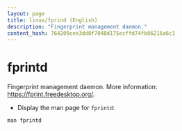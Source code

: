 ```yaml
---
layout: page
title: linux/fprind (English)
description: "Fingerprint management daemon."
content_hash: 764209cee3dd0f7048d175ecffd74fb86216a6c1
---
```

# fprintd

Fingerprint management daemon.
More information: <https://fprint.freedesktop.org/>.

- Display the man page for `fprintd`:

`man fprintd`
